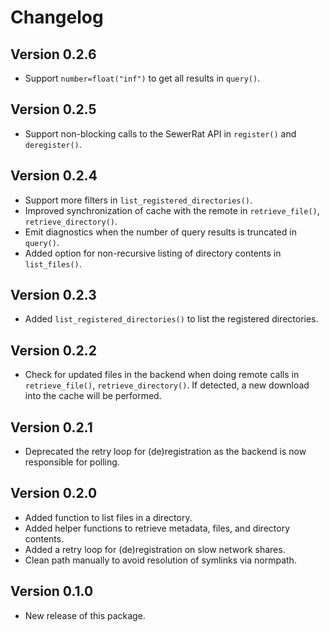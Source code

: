 # Changelog

## Version 0.2.6

- Support `number=float("inf")` to get all results in `query()`.

## Version 0.2.5

- Support non-blocking calls to the SewerRat API in `register()` and `deregister()`.

## Version 0.2.4

- Support more filters in `list_registered_directories()`.
- Improved synchronization of cache with the remote in `retrieve_file()`, `retrieve_directory()`.
- Emit diagnostics when the number of query results is truncated in `query()`.
- Added option for non-recursive listing of directory contents in `list_files()`.

## Version 0.2.3

- Added `list_registered_directories()` to list the registered directories.

## Version 0.2.2

- Check for updated files in the backend when doing remote calls in `retrieve_file()`, `retrieve_directory()`.
  If detected, a new download into the cache will be performed.

## Version 0.2.1

- Deprecated the retry loop for (de)registration as the backend is now responsible for polling.

## Version 0.2.0

- Added function to list files in a directory.
- Added helper functions to retrieve metadata, files, and directory contents.
- Added a retry loop for (de)registration on slow network shares.
- Clean path manually to avoid resolution of symlinks via normpath.

## Version 0.1.0

- New release of this package.
